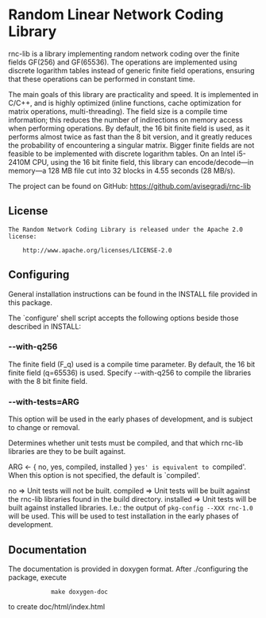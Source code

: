 Random Linear Network Coding Library
====================================

rnc-lib is a library implementing random network coding over the finite fields
GF(256) and GF(65536). The operations are implemented using discrete logarithm
tables instead of generic finite field operations, ensuring that these
operations can be performed in constant time.

The main goals of this library are practicality and speed. It is implemented in
C/C++, and is highly optimized (inline functions, cache optimization for matrix
operations, multi-threading). The field size is a compile time information; this
reduces the number of indirections on memory access when performing
operations. By default, the 16 bit finite field is used, as it performs almost
twice as fast than the 8 bit version, and it greatly reduces the probability of
encountering a singular matrix. Bigger finite fields are not feasible to be
implemented with discrete logarithm tables. On an Intel i5-2410M CPU, using the
16 bit finite field, this library can encode/decode—in memory—a 128 MB file cut
into 32 blocks in 4.55 seconds (28 MB/s).

The project can be found on GitHub:
        https://github.com/avisegradi/rnc-lib

License
-------

    The Random Network Coding Library is released under the Apache 2.0 license:

        http://www.apache.org/licenses/LICENSE-2.0

Configuring
-----------

General installation instructions can be found in the INSTALL file provided in
this package.

The `configure' shell script accepts the following options beside those
described in INSTALL:

### --with-q256

The finite field (F_q) used is a compile time parameter. By default, the 16 bit
finite field (q=65536) is used. Specify --with-q256 to compile the libraries
with the 8 bit finite field.

### --with-tests=ARG

This option will be used in the early phases of development, and is subject to
change or removal.

Determines whether unit tests must be compiled, and that which rnc-lib libraries
are they to be built against.

ARG <- { no, yes, compiled, installed }
`yes' is equivalent to `compiled'.
When this option is not specified, the default is `compiled'.

no        => Unit tests will not be built.
compiled  => Unit tests will be built against the rnc-lib libraries found in the
             build directory.
installed => Unit tests will be built against installed libraries. I.e.: the
             output of `pkg-config --XXX rnc-1.0` will be used. This will be
             used to test installation in the early phases of development.

Documentation
-------------

The documentation is provided in doxygen format. After ./configuring the
package, execute

                make doxygen-doc
to create
                doc/html/index.html